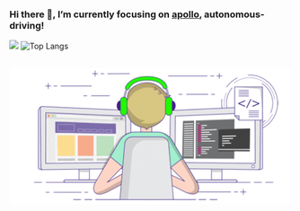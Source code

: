 ### Hi there 👋, I’m currently focusing on [apollo](https://github.com/ApolloAuto/apollo), autonomous-driving!

![](https://github-readme-stats.vercel.app/api?username=liang2kl&count_private=true&show_icons=true)
![Top Langs](https://github-readme-stats.vercel.app/api/top-langs/?username=liang2kl&layout=compact)

<br>

<div align="center">
  <img src="https://github.com/Corezcy/Corezcy/blob/main/coding.gif">
</div>
